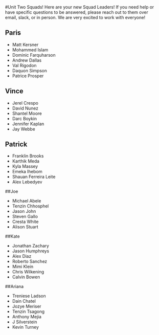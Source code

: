 #Unit Two Squads!
Here are your new Squad Leaders! If you need help or have specific questions to be answered, please reach out to them over email, slack, or in person. We are very excited to work with everyone!

## Paris
- Matt Kersner
- Mohammed Islam
- Dominic Farquharson
- Andrew Dallas
- Val Rigodon
- Daquon Simpson
- Patrice Prosper

## Vince
- Jerel Crespo
- David Nunez
- Shantel Moore
- Darc Boykin
- Jennifer Kaplan
- Jay Webbe

## Patrick
- Franklin Brooks
- Karthik Meda
- Kyla Massey
- Emeka Ihebom
- Shauan Ferreira Leite
- Alex Lebedyev  

##Joe
- Michael Abele
- Tenzin Chhosphel
- Jason John
- Steven Gallo
- Cresta White
- Alison Stuart

##Kate
- Jonathan Zachary
- Jason Humphreys
- Alex Diaz
- Roberto Sanchez
- Mimi Klein
- Chris Wilkening
- Calvin Bowen

##Ariana
- Treniese Ladson
- Dain Chatel
- Jozye Meriser
- Tenzin Tsagong
- Anthony Mejia
- J Silverstein
- Kevin Turney
